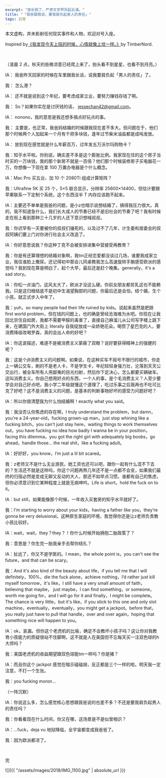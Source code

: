 ```yaml
---
excerpt: "放长假了，严肃文学界风起云涌。"
title: "「我爸跟我说，要我肩负起男人的责任」"
tags: 日常
---
```


本文虚构，并未影射任何现实事件和人物，欢迎对号入座。

Inspired by[《我发现今天上班的时候，心情就像上坟一样。》](https://zhuanlan.zhihu.com/p/41173639)by TimberNord.

<br>

（凌晨 2 点，秋天的些微凉意已经爬上来了，抬头看不到星星，也看不到月亮。）

IA： 我爸昨天回家的时候在车里跟我长谈，说我要肩负起「男人的责任」了。

我： 怎么港？

IA： 还不就是说到这个年纪，要考虑成家立业，要努力赚钱存钱了啊。

我： So？如果你实在是讨厌钱的话， jessechan42@gmail.com。

IA： nonono，我的意思是我还想多搞点好玩点的事。

我： 主要是，也正常，我爸妈结婚的时候跟我现在差不多大。但问题在于，他们那个时候两个人加起来一个月有千把多块钱，逢年过节柴米油盐都是成吨发放。

IA： 放到现在感觉就是什么年薪百万，过年发五万沃尔玛购物卡？

我：知乎水平啦。你别说，确实差不多是这个膨胀比例。我家现在住的这个房子当时买的一万块钱，我的那个新房不就是一百倍？他们那个时候装修房子买电器花一万，你想像一下现在拿 100 万置办电器是个什么概念。

IA：Mac Pro 买五台，加 10 个 2080Ti 组成计算矩阵？

我：Ultrafine 5K 买 25 个，5×5 联合显示，分辨率 25600×14400，但估计要跟苹果联系一下定制个系统，这个东西没半 T 内存应该跑不起来。

IA：主要还不单单是我爸的问题，是小z也暗示说想结婚了，搞得我压力很大。真的，我不知道急什么，我们长大成人的节奏已经不是旧社会的节奏了吧？我有时候走在街上看到那种三十几岁的人还下意识想喊叔叔。

我：你迟早有一天要被你的叔叔们锤死的，以及过不了几年，计生委和居委会的叔叔阿姨们要上门对你进行社会主义改造了。

IA：你好意思说我？你这种丁克不会被安排进集中营接受再教育？

我：你是有还算理想的结婚对象啊，我tm正经恋爱都没谈过几场，谁要我成家立业，我往谁脸上撒尿。还记得初中那会儿同桌教我怎么高速旋转手腕感受欧派的感觉吗？我到现在算是明白了，起个大早，最后还是赶个晚集。generally，it's a sad story。

IA：你松一点油门，这风太大了，欧派才没这么硬。你前女朋友都贫乳这也不能赖我。只是这归根结底不是初中生渴望胸部的问题，你最后还是会怕，结个婚，生个小孩，就正式步入中年了。

我：yuh，so many people had their life ruined by kids。说起来虽然是肥肠 first world problem，但在钱的问题上，也的确是曾经沧海难为水吧。你现在让我回北京住自如房，我都不需要甲醛的毒害了，直接自己麻溜儿从公司写字楼上跳下来，在建国门外大街上 literally 自我绽放成一朵娇艳花朵。喝惯了星巴克的人，要消费降级改喝罗森，真的会出人命的好吧？

IA：你这波描述，难道不是被消费主义蒙蔽了双眼？说好要获得精神上的强健的呢？

我：这是个j8消费主义的问题啊。如果说，在这种买车不摇号不限行的城市，你走上一辆公交车，刷的不是老人卡，不是学生卡，年纪轻轻身强力壮，沦落到天天公交出行，被全车所有人用鄙夷的目光扫射，然后你下定决心，怎么都要买辆破车。这叫消费主义。你自己想用好点的东西，一个人的事，是个毛消费主义？人至少要学会对自己好点吧，我小学二年级就懂这个道理了，吃过乐事之后我再也不吃可比克了好吧？这不是消费主义的问题，是基本的判断事物好坏的感受力问题好吧？

IA：所以你很清楚我为什么怕结婚啊！exactly what you said。

我：我没否认你焦虑的存在啊，I truly understand the problem，but damn，you're a 24-year-old，fucking grown-up man，just stop whining like a fucking bitch，you can't just stay here，waiting things to work themselves out，you have fucking no idea how badly I wanna be in your position，facing this dilemma，you got the right girl with adequately big boobs，go ahead，handle those… the real shit，like a fucking adult。

IA：好好好，you know，I‘m just a lil bit scared。

我：z老师又不是什么无业游民，她工资也还可以吧，跟你一起有什么混不下去的？生活还不就是这样吗，你这个问题再熬几年还不是一点都不会变，如果我们最终的归宿必然是变成无聊又反动的大人，那还不如早点习惯。谁都有自己的焦虑，但你必须意识到它某种程度上就是无病呻吟。Life is short，hold the fuck on to it。

IA：but still，如果能像那个时候，一年收入买套房的知乎水平就好了。

我：I‘m starting to worry about your kids，having a father like you，they‘re gonna be very delusional。这种原生家庭的环境，我觉得你还是让z老师负责教小孩比较好。

IA：wait，wait，they？they？！你什么时候开始拥抱二胎政策了？

我：意思是？你生完一胎我亲手去帮你结扎？

IA：扯远了，你又不是学医的。I mean，the whole point is，you can't see the future，and that can be scary。

我：And it's also kind of the beauty about life，if you tell me that I will definitely，100%，die the fuck alone，achieve nothing，I’d rather just kill myself tomorrow，it's like，I still have a very small amount of faith，believing that maybe， just maybe，I can find something，or someone，worth me going for，and I will go for it and finally，I might be complete。The chance is very little，but it's like，if you stick to this one and only slot machine，eventually，eventually，you might get a jackpot。before that，you really just have to pull that handle，over and over again，hoping that something nice will happen to you。

IA：ok，哀漏。但你这个老虎机的比喻，确定不会教坏小孩子吗？这让你对我教育小孩能力的质疑很站不住脚啊，这不就是人在美国但不忘每天买一注双色球的h大师吗？

我：美国老虎机的收益期望跟双色球能tm一样吗？你是猪？

IA：而且你这个 jackpot 感觉在暗示碰碰胡，反正都是三个一样的啦。明天我一定注意，不打一个生张。

我：you fucking moron…

（一阵沉默）

IA：你说这么多，怎么感觉核心思想跟我爸说的也差不多？不还是要我肩负起男人的责任吗？

我：你看看现在什么时间，你又在哪，这场景是不是似曾相识？

IA：…fuck，deja vu 地狱降临，全宇宙都变成我爸爸了。

我：因为欧派都凉了。

<br>

完

![]({{ "/assets/images/2018/IMG_1100.jpg" | absolute_url }})